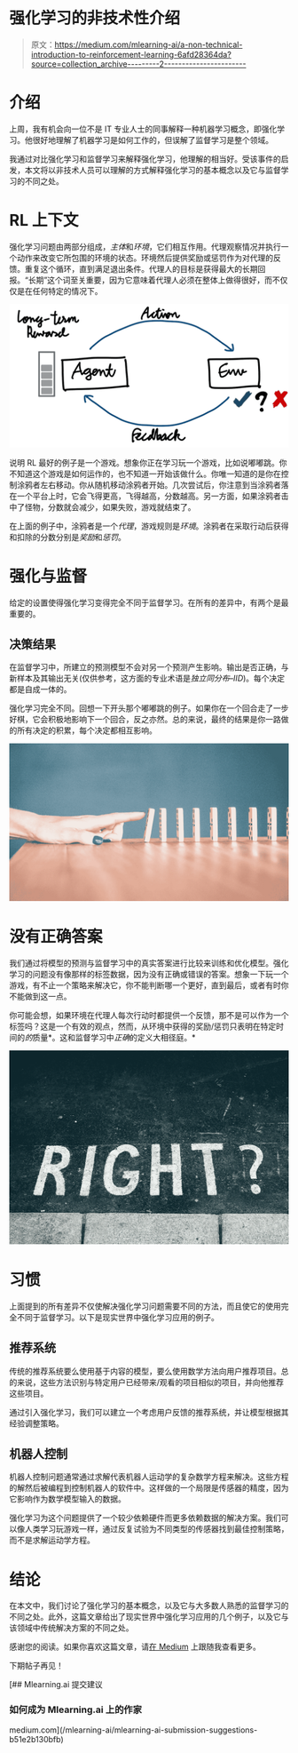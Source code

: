 # 强化学习的非技术性介绍

> 原文：<https://medium.com/mlearning-ai/a-non-technical-introduction-to-reinforcement-learning-6afd28364da?source=collection_archive---------2----------------------->

# 介绍

上周，我有机会向一位不是 IT 专业人士的同事解释一种机器学习概念，即强化学习。他很好地理解了机器学习是如何工作的，但误解了监督学习是整个领域。

我通过对比强化学习和监督学习来解释强化学习，他理解的相当好。受该事件的启发，本文将以非技术人员可以理解的方式解释强化学习的基本概念以及它与监督学习的不同之处。

# RL 上下文

强化学习问题由两部分组成，*主体*和*环境*，它们相互作用。代理观察情况并执行一个动作来改变它所包围的环境的状态。环境然后提供奖励或惩罚作为对代理的反馈。重复这个循环，直到满足退出条件。代理人的目标是获得最大的长期回报。“长期”这个词至关重要，因为它意味着代理人必须在整体上做得很好，而不仅仅是在任何特定的情况下。

![](img/05900cb0840ae1ab90b2ed0f6857a141.png)

说明 RL 最好的例子是一个游戏。想象你正在学习玩一个游戏，比如说嘟嘟跳。你不知道这个游戏是如何运作的，也不知道一开始该做什么。你唯一知道的是你在控制涂鸦者左右移动。你从随机移动涂鸦者开始。几次尝试后，你注意到当涂鸦者落在一个平台上时，它会飞得更高，飞得越高，分数越高。另一方面，如果涂鸦者击中了怪物，分数就会减少，如果失败，游戏就结束了。

在上面的例子中，涂鸦者是一个*代理*，游戏规则是*环境*。涂鸦者在采取行动后获得和扣除的分数分别是*奖励*和*惩罚*。

# 强化与监督

给定的设置使得强化学习变得完全不同于监督学习。在所有的差异中，有两个是最重要的。

## 决策结果

在监督学习中，所建立的预测模型不会对另一个预测产生影响。输出是否正确，与新样本及其输出无关(仅供参考，这方面的专业术语是*独立同分布*–*IID*)。每个决定都是自成一体的。

强化学习完全不同。回想一下开头那个嘟嘟跳的例子。如果你在一个回合走了一步好棋，它会积极地影响下一个回合，反之亦然。总的来说，最终的结果是你一路做的所有决定的积累，每个决定都相互影响。

![](img/aabf3334d79a5940994a60567012428c.png)

# 没有正确答案

我们通过将模型的预测与监督学习中的真实答案进行比较来训练和优化模型。强化学习的问题没有像那样的标签数据，因为没有正确或错误的答案。想象一下玩一个游戏，有不止一个策略来解决它，你不能判断哪一个更好，直到最后，或者有时你不能做到这一点。

你可能会想，如果环境在代理人每次行动时都提供一个反馈，那不是可以作为一个标签吗？这是一个有效的观点，然而，从环境中获得的奖励/惩罚只表明在特定时间的*的*质量*。这和监督学习中*正确*的定义大相径庭。*

![](img/c9d8a8afa94db9c77e32ae937801a527.png)

# 习惯

上面提到的所有差异不仅使解决强化学习问题需要不同的方法，而且使它的使用完全不同于监督学习。以下是现实世界中强化学习应用的例子。

## 推荐系统

传统的推荐系统要么使用基于内容的模型，要么使用数学方法向用户推荐项目。总的来说，这些方法识别与特定用户已经带来/观看的项目相似的项目，并向他推荐这些项目。

通过引入强化学习，我们可以建立一个考虑用户反馈的推荐系统，并让模型根据其经验调整策略。

## 机器人控制

机器人控制问题通常通过求解代表机器人运动学的复杂数学方程来解决。这些方程的解然后被编程到控制机器人的软件中。这样做的一个局限是传感器的精度，因为它影响作为数学模型输入的数据。

强化学习为这个问题提供了一个较少依赖硬件而更多依赖数据的解决方案。我们可以像人类学习玩游戏一样，通过反复试验为不同类型的传感器找到最佳控制策略，而不是求解运动学方程。

# 结论

在本文中，我们讨论了强化学习的基本概念，以及它与大多数人熟悉的监督学习的不同之处。此外，这篇文章给出了现实世界中强化学习应用的几个例子，以及它与该领域中传统解决方案的不同之处。

感谢您的阅读。如果你喜欢这篇文章，请[在 Medium](/subscribe/@thanakornpanyapiang) 上跟随我查看更多。

下期帖子再见！

[](/mlearning-ai/mlearning-ai-submission-suggestions-b51e2b130bfb) [## Mlearning.ai 提交建议

### 如何成为 Mlearning.ai 上的作家

medium.com](/mlearning-ai/mlearning-ai-submission-suggestions-b51e2b130bfb)